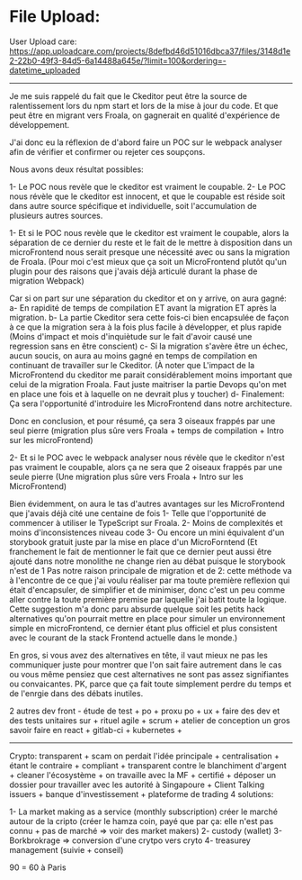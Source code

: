 # File Upload:

User Upload care:
https://app.uploadcare.com/projects/8defbd46d51016dbca37/files/3148d1e2-22b0-49f3-84d5-6a14488a645e/?limit=100&ordering=-datetime_uploaded

---

Je me suis rappelé du fait que le Ckeditor peut être la source de ralentissement lors du npm start et lors de la mise à jour du code.
Et que peut être en migrant vers Froala, on gagnerait en qualité d'expérience de développement.

J'ai donc eu la réflexion de d'abord faire un POC sur le webpack analyser afin de vérifier et confirmer ou rejeter ces soupçons.

Nous avons deux résultat possibles:

1- Le POC nous revèle que le ckeditor est vraiment le coupable.
2- Le POC nous révèle que le ckeditor est innocent, et que le coupable est réside soit dans autre source spécifique et individuelle, soit l'accumulation de plusieurs autres sources.

1- Et si le POC nous revèle que le ckeditor est vraiment le coupable, alors la séparation de ce dernier du reste et le fait de le mettre à disposition dans un microFrontend nous serait presque une nécessité avec ou sans la migration de Froala. (Pour moi c'est mieux que ça soit un MicroFrontend plutôt qu'un plugin pour des raisons que j'avais déjà articulé durant la phase de migration Webpack)

Car si on part sur une séparation du ckeditor et on y arrive, on aura gagné:
a- En rapidité de temps de compilation ET avant la migration ET après la migration.
b- La partie Ckeditor sera cette fois-ci bien encapsulée de façon à ce que la migration sera à la fois plus facile à développer, et plus rapide (Moins d'impact et mois d'inquiètude sur le fait d'avoir causé une regression sans en être conscient)
c- Si la migration s'avère être un échec, aucun soucis, on aura au moins gagné en temps de compilation en continuant de travailler sur le Ckeditor. (À noter que L'impact de la MicroFrontend du ckeditor me parait considérablement moins important que celui de la migration Froala. Faut juste maitriser la partie Devops qu'on met en place une fois et à laquelle on ne devrait plus y toucher)
d- Finalement: Ça sera l'opportunité d'introduire les MicroFrontend dans notre architecture.

Donc en conclusion, et pour résumé, ça sera 3 oiseaux frappés par une seul pierre (migration plus sûre vers Froala + temps de compilation + Intro sur les microFrontend)

2- Et si le POC avec le webpack analyser nous révèle que le ckeditor n'est pas vraiment le coupable, alors ça ne sera que 2 oiseaux frappés par une seule pierre (Une migration plus sûre vers Froala + Intro sur les MicroFrontend)

Bien évidemment, on aura le tas d'autres avantages sur les MicroFrontend que j'avais déjà cité une centaine de fois
1- Telle que l'opportunité de commencer à utiliser le TypeScript sur Froala.
2- Moins de complexités et moins d'inconsistences niveau code
3- Ou encore un mini équivalent d'un storybook gratuit juste par la mise en place d'un MicroForntend (Et franchement le fait de mentionner le fait que ce dernier peut aussi être ajouté dans notre monolithe ne change rien au débat puisque le storybook n'est de 1 Pas notre raison principale de migration et de 2: cette méthode va à l'encontre de ce que j'ai voulu réaliser par ma toute première reflexion qui était d'encapsuler, de simplifier et de minimiser, donc c'est un peu comme aller contre la toute première premise par laquelle j'ai batit toute la logique. Cette suggestion m'a donc paru absurde quelque soit les petits hack alternatives qu'on pourrait mettre en place pour simuler un environnement simple en microFrontend, ce dernier étant plus officiel et plus consistent avec le courant de la stack Frontend actuelle dans le monde.)

En gros, si vous avez des alternatives en tête, il vaut mieux ne pas les communiquer juste pour montrer que l'on sait faire autrement dans le cas ou vous même pensiez que cest alternatives ne sont pas assez signifiantes ou convaicantes. PK, parce que ça fait toute simplement perdre du temps et de l'enrgie dans des débats inutiles.

2 autres dev front - étude de test + po + proxu po + ux +
faire des dev et des tests unitaires sur + rituel agile + scrum + atelier de conception
un gros savoir faire en react + gitlab-ci + kubernetes +

---

Crypto: transparent + scam
on perdait l'idée principale + centralisation + étant le contraire + compliant + transparent
contre le blanchiment d'argent + cleaner l'écosystème + on travaille avec la MF + certifié + déposer un dossier pour travailler avec
les autorité à Singapoure + Client Talking issuers + banque d'investissement + plateforme de trading
4 solutions:

1- La market making as a service (monthly subscription) créer le marché autour de la cripto (créer le hamza coin, payé que par ça:
elle n'est pas connu + pas de marché => voir des market makers)
2- custody (wallet)
3- Borkbrokrage => conversion d'une crytpo vers cryto
4- treasurey management (suivie + conseil)

90 = 60 à Paris
